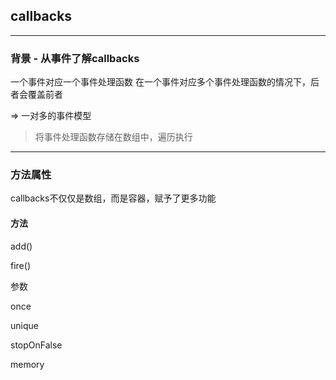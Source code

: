 ## callbacks

----------

### 背景 - 从事件了解callbacks
一个事件对应一个事件处理函数
在一个事件对应多个事件处理函数的情况下，后者会覆盖前者

=> 一对多的事件模型
> 将事件处理函数存储在数组中，遍历执行

------------

### 方法属性
callbacks不仅仅是数组，而是容器，赋予了更多功能

#### 方法
add()

fire()

参数

once 

unique 

stopOnFalse 

memory
